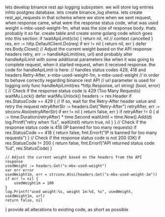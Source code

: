lets develop binance rest api logging subsystem. we will store log entries inhto postgres database. lets create binance_log shema. lets create rest_api_requests in that schema where we store when we sent request, when response came, what were the response status code, what was used weight x-mbx-used-weight-1m, what was the size of response body. thats probably it so far. create table and create some golang code which goes into this section: 		if !waitApiLimit(ctx) {
return nil, nil // context cancelled
}
res, err := http.DefaultClient.Do(req)
if err != nil {
return nil, err
}
defer res.Body.Close()
// Adjust the current weight based on the API response headers
retry, err := handleApiLimit(res, url)
and probably alter handleApiLimit with some additional parameters like when it was going to complete request, when it started request, when it received response. the code for handleApiLimit is here: // handles status codes 429, 418 and headers Retry-After, x-mbx-used-weight-1m, x-mbx-used-weight
// in order to behave correctly regarding binance rest API
// url parameter is used for logging only
func handleApiLimit(res *http.Response, url string) (bool, error) {
// Check if the response status code is 429 (Too Many Requests)
waitMu.Lock()
defer waitMu.Unlock()
headers := res.Header
if res.StatusCode == 429 {
// If so, wait for the Retry-After header value and retry the request
retryAfterStr := headers.Get("Retry-After")
retryAfter, err := strconv.Atoi(retryAfterStr)
if err != nil {
return false, err
}
if retryAfter != 0 {
d := time.Duration(retryAfter) * time.Second
waitUntil = time.Now().Add(d)
log.Printf("retry when %s", waitUntil)
return true, nil
}
}
// Check if the response status code is 418 (IP banned for too many requests)
if res.StatusCode == 418 {
return false, fmt.Errorf("IP is banned for too many requests")
}
// Check if the response status code is not 200 (OK)
if res.StatusCode != 200 {
return false, fmt.Errorf("API returned status code %d", res.StatusCode)
}

	// Adjust the current weight based on the headers from the API response
	usedWeight := headers.Get("x-mbx-used-weight")
	var err error
	usedWeight1m, err = strconv.Atoi(headers.Get("x-mbx-used-weight-1m"))
	if err != nil {
		usedWeight1m = 100
	}
	log.Printf("used weight:%s, weight 1m:%d, %s", usedWeight, usedWeight1m, url)
	return false, nil
}
provide all alterations to existing code, as short as possible